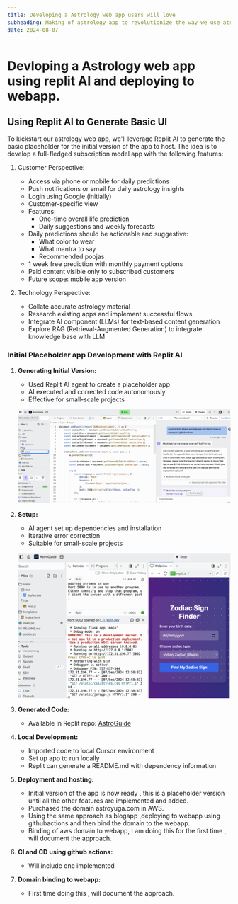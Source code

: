```yaml
---
title: Developing a Astrology web app users will love
subheading: Making of astrology app to revolutionize the way we use atro with AI and LLMs
date: 2024-08-07
---
```


# Devloping a Astrology web app using replit AI and deploying to webapp.


## Using Replit AI to Generate Basic UI

To kickstart our astrology web app, we'll leverage Replit AI to generate the basic placeholder for the initial version of the app to host. The idea is to develop a full-fledged subscription model app with the following features:

1. Customer Perspective:
   - Access via phone or mobile for daily predictions
   - Push notifications or email for daily astrology insights
   - Login using Google (initially)
   - Customer-specific view
   - Features:
     - One-time overall life prediction
     - Daily suggestions and weekly forecasts
   - Daily predictions should be actionable and suggestive:
     - What color to wear
     - What mantra to say
     - Recommended poojas
   - 1 week free prediction with monthly payment options
   - Paid content visible only to subscribed customers
   - Future scope: mobile app version

2. Technology Perspective:
   - Collate accurate astrology material
   - Research existing apps and implement successful flows
   - Integrate AI component (LLMs) for text-based content generation
   - Explore RAG (Retrieval-Augmented Generation) to integrate knowledge base with LLM

### Initial Placeholder app Development with Replit AI

1. **Generating Initial Version:**
   - Used Replit AI agent to create a placeholder app
   - AI executed and corrected code autonomously
   - Effective for small-scale projects

   ![Replit AI Agent](./replit1.png)

2. **Setup:**
   - AI agent set up dependencies and installation
   - Iterative error correction
   - Suitable for small-scale projects

   ![Replit AI Agent](./replit2.png)

3. **Generated Code:**
   - Available in Replit repo: [AstroGuide](https://replit.com/@maluchurudinesh/AstroGuide?v=1)

4. **Local Development:**
   - Imported code to local Cursor environment
   - Set up app to run locally
   - Replit can generate a README.md with dependency information

5. **Deployment and hosting:**
    - Initial version of the app is now ready , this is a placeholder version until all the other features are implemented and added.
    - Purchased the domain astroyuga.com in AWS.
    - Using the same approach as blogapp ,deploying to webapp using githubactions and then bind the domain to the webapp.
    - Binding of aws domain to webapp, I am doing this for the first time , will document the approach.

6. **CI and CD using github actions:**
    - Will include one implemented

7. **Domain binding to webapp:**
    - First time doing this , will document the approach.





